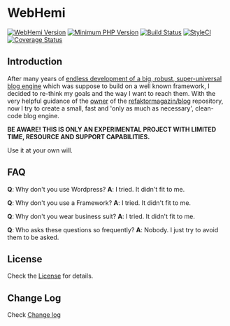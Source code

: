 WebHemi
=======

[![WebHemi Version](https://img.shields.io/badge/version-v4.0.0--0.4-yellowgreen.svg)]()
[![Minimum PHP Version](https://img.shields.io/badge/PHP-%3E%3D5.6-blue.svg)](https://php.net/)
[![Build Status](https://travis-ci.org/Gixx/WebHemi.svg?branch=master)](https://travis-ci.org/Gixx/WebHemi)
[![StyleCI](https://styleci.io/repos/60013198/shield)](https://styleci.io/repos/60013198)
[![Coverage Status](https://coveralls.io/repos/github/Gixx/WebHemi/badge.svg?branch=master)](https://coveralls.io/github/Gixx/WebHemi?branch=master)

Introduction
------------

After many years of [endless development of a big, robust, super-universal blog engine](https://github.com/Gixx/WebHemi-legacy-v2) 
which was suppose to build on a well known framework, I decided to re-think my goals and the way I want to reach them. 
With the very helpful guidance of the [owner](https://github.com/janoszen) of the [refaktormagazin/blog](https://github.com/refaktormagazin/blog) 
repository, now I try to create a small, fast and 'only as much as necessary', clean-code blog engine.

**BE AWARE! THIS IS ONLY AN EXPERIMENTAL PROJECT WITH LIMITED TIME, RESOURCE AND SUPPORT CAPABILITIES.**

Use it at your own will.

FAQ
---

**Q**: Why don't you use Wordpress?
**A**: I tried. It didn't fit to me.

**Q**: Why don't you use a Framework?
**A**: I tried. It didn't fit to me.

**Q**: Why don't you wear business suit?
**A**: I tried. It didn't fit to me.

**Q**: Who asks these questions so frequently?
**A**: Nobody. I just try to avoid them to be asked.

License
-------

Check the [License](LICENSE) for details.

Change Log
----------

Check [Change log](CHANGELOG.md)
